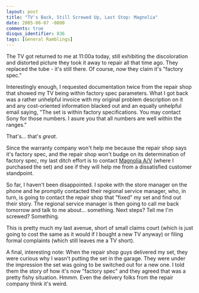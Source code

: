 ```yaml
---
layout: post
title: "TV's Back, Still Screwed Up, Last Stop: Magnolia"
date: 2005-06-07 -0800
comments: true
disqus_identifier: 836
tags: [General Ramblings]
---
```

The TV got returned to me at 11:00a today, still exhibiting the
discoloration and distorted picture they took it away to repair all that
time ago. They replaced the tube - it's still there. Of course, *now*
they claim it's "factory spec."

 Interestingly enough, I requested documentation twice from the repair
shop that showed my TV being within factory spec parameters. What I got
back was a rather unhelpful invoice with my original problem description
on it and any cost-oriented information blacked out and an equally
unhelpful email saying, "The set is within factory specifications. You
may contact Sony for those numbers. I asure you that all numbers are
well within the ranges."

 That's... that's *great*.

 Since the warranty company won't help me because the repair shop says
it's factory spec, and the repair shop won't budge on its determination
of factory spec, my last ditch effort is to contact [Magnolia
A/V](http://www.magnoliahifi.com) (where I purchased the set) and see if
they will help me from a dissatisfied customer standpoint.

 So far, I haven't been disappointed. I spoke with the store manager on
the phone and he promptly contacted their regional service manager, who,
in turn, is going to contact the repair shop that "fixed" my set and
find out their story. The regional service manager is then going to call
me back tomorrow and talk to me about... something. Next steps? Tell me
I'm screwed? Something.

 This is pretty much my last avenue, short of small claims court (which
is just going to cost the same as it would if I bought a new TV anyway)
or filing formal complaints (which still leaves me a TV short).

 A final, interesting note: When the repair shop guys delivered my set,
they were curious why I wasn't putting the set in the garage. They were
under the impression the set was going to be switched out for a new one.
I told them the story of how it's now "factory spec" and they agreed
that was a pretty fishy situation. Hmmm. Even the delivery folks from
the repair company think it's weird.
